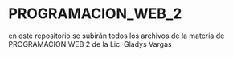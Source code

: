 # PROGRAMACION_WEB_2
en este repositorio se subirán todos los archivos de la materia de PROGRAMACION WEB 2 de la Lic. Gladys Vargas 
